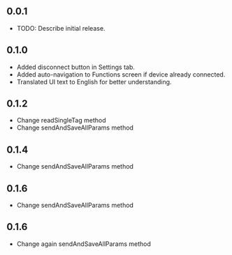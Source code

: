 ## 0.0.1

* TODO: Describe initial release.

## 0.1.0
- Added disconnect button in Settings tab.
- Added auto-navigation to Functions screen if device already connected.
- Translated UI text to English for better understanding.

## 0.1.2
- Change readSingleTag method
- Change sendAndSaveAllParams method

## 0.1.4
- Change sendAndSaveAllParams method

## 0.1.6
- Change sendAndSaveAllParams method

## 0.1.6
- Change again sendAndSaveAllParams method